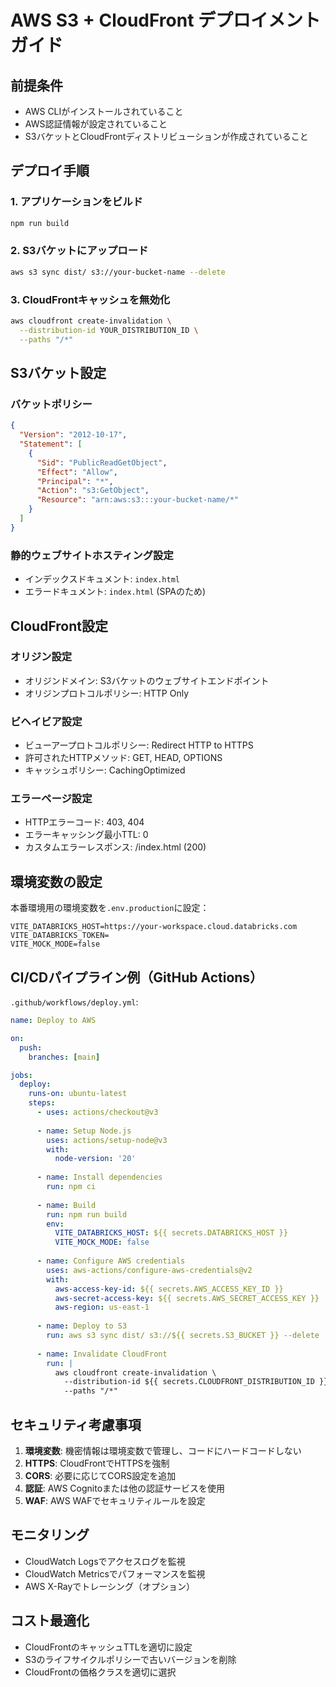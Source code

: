 # AWS S3 + CloudFront デプロイメントガイド

## 前提条件

- AWS CLIがインストールされていること
- AWS認証情報が設定されていること
- S3バケットとCloudFrontディストリビューションが作成されていること

## デプロイ手順

### 1. アプリケーションをビルド

```bash
npm run build
```

### 2. S3バケットにアップロード

```bash
aws s3 sync dist/ s3://your-bucket-name --delete
```

### 3. CloudFrontキャッシュを無効化

```bash
aws cloudfront create-invalidation \
  --distribution-id YOUR_DISTRIBUTION_ID \
  --paths "/*"
```

## S3バケット設定

### バケットポリシー

```json
{
  "Version": "2012-10-17",
  "Statement": [
    {
      "Sid": "PublicReadGetObject",
      "Effect": "Allow",
      "Principal": "*",
      "Action": "s3:GetObject",
      "Resource": "arn:aws:s3:::your-bucket-name/*"
    }
  ]
}
```

### 静的ウェブサイトホスティング設定

- インデックスドキュメント: `index.html`
- エラードキュメント: `index.html` (SPAのため)

## CloudFront設定

### オリジン設定

- オリジンドメイン: S3バケットのウェブサイトエンドポイント
- オリジンプロトコルポリシー: HTTP Only

### ビヘイビア設定

- ビューアープロトコルポリシー: Redirect HTTP to HTTPS
- 許可されたHTTPメソッド: GET, HEAD, OPTIONS
- キャッシュポリシー: CachingOptimized

### エラーページ設定

- HTTPエラーコード: 403, 404
- エラーキャッシング最小TTL: 0
- カスタムエラーレスポンス: /index.html (200)

## 環境変数の設定

本番環境用の環境変数を`.env.production`に設定：

```env
VITE_DATABRICKS_HOST=https://your-workspace.cloud.databricks.com
VITE_DATABRICKS_TOKEN=
VITE_MOCK_MODE=false
```

## CI/CDパイプライン例（GitHub Actions）

`.github/workflows/deploy.yml`:

```yaml
name: Deploy to AWS

on:
  push:
    branches: [main]

jobs:
  deploy:
    runs-on: ubuntu-latest
    steps:
      - uses: actions/checkout@v3
      
      - name: Setup Node.js
        uses: actions/setup-node@v3
        with:
          node-version: '20'
          
      - name: Install dependencies
        run: npm ci
        
      - name: Build
        run: npm run build
        env:
          VITE_DATABRICKS_HOST: ${{ secrets.DATABRICKS_HOST }}
          VITE_MOCK_MODE: false
          
      - name: Configure AWS credentials
        uses: aws-actions/configure-aws-credentials@v2
        with:
          aws-access-key-id: ${{ secrets.AWS_ACCESS_KEY_ID }}
          aws-secret-access-key: ${{ secrets.AWS_SECRET_ACCESS_KEY }}
          aws-region: us-east-1
          
      - name: Deploy to S3
        run: aws s3 sync dist/ s3://${{ secrets.S3_BUCKET }} --delete
        
      - name: Invalidate CloudFront
        run: |
          aws cloudfront create-invalidation \
            --distribution-id ${{ secrets.CLOUDFRONT_DISTRIBUTION_ID }} \
            --paths "/*"
```

## セキュリティ考慮事項

1. **環境変数**: 機密情報は環境変数で管理し、コードにハードコードしない
2. **HTTPS**: CloudFrontでHTTPSを強制
3. **CORS**: 必要に応じてCORS設定を追加
4. **認証**: AWS Cognitoまたは他の認証サービスを使用
5. **WAF**: AWS WAFでセキュリティルールを設定

## モニタリング

- CloudWatch Logsでアクセスログを監視
- CloudWatch Metricsでパフォーマンスを監視
- AWS X-Rayでトレーシング（オプション）

## コスト最適化

- CloudFrontのキャッシュTTLを適切に設定
- S3のライフサイクルポリシーで古いバージョンを削除
- CloudFrontの価格クラスを適切に選択
